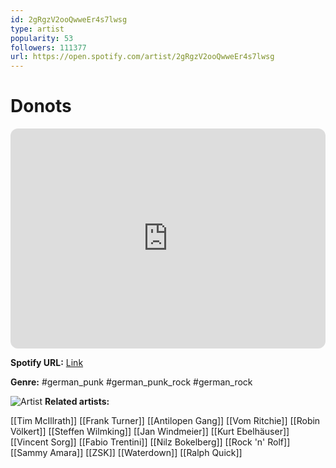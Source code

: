 ```yaml
---
id: 2gRgzV2ooQwweEr4s7lwsg
type: artist
popularity: 53
followers: 111377
url: https://open.spotify.com/artist/2gRgzV2ooQwweEr4s7lwsg
---
```

# Donots

<iframe style="border-radius:12px" src="https://open.spotify.com/embed/artist/2gRgzV2ooQwweEr4s7lwsg" width="100%" height="352" frameBorder="0" allowfullscreen="" allow="autoplay; clipboard-write; encrypted-media; fullscreen; picture-in-picture" loading="lazy"></iframe>

**Spotify URL:** [Link](https://open.spotify.com/artist/2gRgzV2ooQwweEr4s7lwsg)

**Genre:**  #german_punk #german_punk_rock #german_rock

![Artist](https://i.scdn.co/image/ab6761610000e5ebbd3ab30fd86cc2e91a82a896)
**Related artists:**

[[Tim McIllrath]]
[[Frank Turner]]
[[Antilopen Gang]]
[[Vom Ritchie]]
[[Robin Völkert]]
[[Steffen Wilmking]]
[[Jan Windmeier]]
[[Kurt Ebelhäuser]]
[[Vincent Sorg]]
[[Fabio Trentini]]
[[Nilz Bokelberg]]
[[Rock 'n' Rolf]]
[[Sammy Amara]]
[[ZSK]]
[[Waterdown]]
[[Ralph Quick]]
